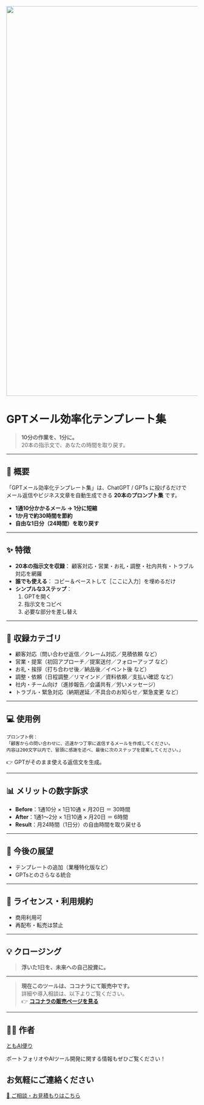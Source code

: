 <p align="center">
<img width="1536" height="1024" alt="偉人の知恵で、アイデアを磨き上げる" src="https://github.com/user-attachments/assets/4a978e6c-1c86-46fe-8526-b6c7dd156010" />

</p>

# GPTメール効率化テンプレート集

> **10分の作業を、1分に。**  
> 20本の指示文で、あなたの時間を取り戻す。

---

## 📌 概要
「GPTメール効率化テンプレート集」は、ChatGPT / GPTs に投げるだけで  
メール返信やビジネス文章を自動生成できる **20本のプロンプト集** です。

- **1通10分かかるメール → 1分に短縮**
- **1か月で約30時間を節約**
- **自由な1日分（24時間）を取り戻す**

---

## ✨ 特徴
- **20本の指示文を収録**：
  顧客対応・営業・お礼・調整・社内共有・トラブル対応を網羅
- **誰でも使える**：
  コピー＆ペーストして［ここに入力］を埋めるだけ
- **シンプルな3ステップ**：
  1. GPTを開く  
  2. 指示文をコピペ  
  3. 必要な部分を差し替え

---

## 📑 収録カテゴリ
- 顧客対応（問い合わせ返信／クレーム対応／見積依頼 など）
- 営業・提案（初回アプローチ／提案送付／フォローアップ など）
- お礼・挨拶（打ち合わせ後／納品後／イベント後 など）
- 調整・依頼（日程調整／リマインド／資料依頼／支払い確認 など）
- 社内・チーム向け（進捗報告／会議共有／労いメッセージ）
- トラブル・緊急対応（納期遅延／不具合のお知らせ／緊急変更 など）

---

## 💻 使用例
```text
プロンプト例：
「顧客からの問い合わせに、迅速かつ丁寧に返信するメールを作成してください。
内容は200文字以内で、冒頭に感謝を述べ、最後に次のステップを提案してください。」
```
👉 GPTがそのまま使える返信文を生成。

---

## 📊 メリットの数字訴求
- **Before**：1通10分 × 1日10通 × 月20日 ＝ 30時間  
- **After**：1通1〜2分 × 1日10通 × 月20日 ＝ 6時間  
- **Result**：月24時間（1日分）の自由時間を取り戻せる

---

## 🚀 今後の展望
- テンプレートの追加（業種特化版など）
- GPTsとのさらなる統合

---

## 📜 ライセンス・利用規約
- 商用利用可
- 再配布・転売は禁止

---

## 💡 クロージング
> **浮いた1日を、未来への自己投資に。**


---

> **現在このツールは、ココナラにて販売中です。**  
> 詳細や導入相談は、以下よりご覧ください。  
> 👉 **[ココナラの販売ページを見る](https://coconala.com/services/3850924)**


---

## 🧑‍💻 作者

[ともAI便り](https://github.com/TomoAIDayori)

ポートフォリオやAIツール開発に関する情報もぜひご覧ください！


## お気軽にご連絡ください
[📩 ご相談・お見積もりはこちら](mailto:realmadrid71214591@gmail.com)
